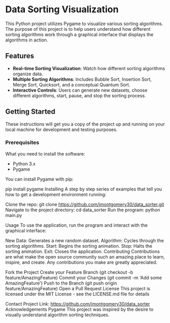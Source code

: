 
# Data Sorting Visualization

This Python project utilizes Pygame to visualize various sorting algorithms. The purpose of this project is to help users understand how different sorting algorithms work through a graphical interface that displays the algorithms in action.

## Features

- **Real-time Sorting Visualization**: Watch how different sorting algorithms organize data.
- **Multiple Sorting Algorithms**: Includes Bubble Sort, Insertion Sort, Merge Sort, Quicksort, and a conceptual Quantum Sort.
- **Interactive Controls**: Users can generate new datasets, choose different algorithms, start, pause, and stop the sorting process.

## Getting Started

These instructions will get you a copy of the project up and running on your local machine for development and testing purposes.

### Prerequisites

What you need to install the software:

- Python 3.x
- Pygame

You can install Pygame with pip:

pip install pygame
Installing
A step by step series of examples that tell you how to get a development environment running:

Clone the repo:
git clone https://github.com/jmontgomery30/data_sorter.git
Navigate to the project directory:
cd data_sorter
Run the program:
python main.py

Usage
To use the application, run the program and interact with the graphical interface:

New Data: Generates a new random dataset.
Algorithm: Cycles through the sorting algorithms.
Start: Begins the sorting animation.
Stop: Halts the sorting animation.
Exit: Closes the application.
Contributing
Contributions are what make the open source community such an amazing place to learn, inspire, and create. Any contributions you make are greatly appreciated.

Fork the Project
Create your Feature Branch (git checkout -b feature/AmazingFeature)
Commit your Changes (git commit -m 'Add some AmazingFeature')
Push to the Branch (git push origin feature/AmazingFeature)
Open a Pull Request
License
This project is licensed under the MIT License - see the LICENSE.md file for details

Contact
Project Link: https://github.com/jmontgomery30/data_sorter
Acknowledgements
Pygame
This project was inspired by the desire to visually understand algorithm sorting techniques.


